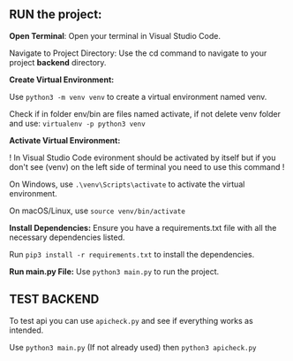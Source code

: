 ## RUN the project:
**Open Terminal**: Open your terminal in Visual Studio Code.

Navigate to Project Directory: Use the cd command to navigate to your project **backend** directory.

**Create Virtual Environment:**

Use `python3 -m venv venv` to  create a virtual environment named venv.

Check if in folder env/bin are files named activate,
if not delete venv folder and use: `virtualenv -p python3 venv`

**Activate Virtual Environment:**

! In Visual Studio Code evironment should be activated by itself but if you don't see 
(venv) on the left side of terminal you need to use this command !
                                       
On Windows, use `.\venv\Scripts\activate` to activate the virtual environment.

On macOS/Linux, use `source venv/bin/activate`

**Install Dependencies:**
Ensure you have a requirements.txt file with all the necessary dependencies listed.

Run `pip3 install -r requirements.txt` to install the dependencies.

**Run main.py File:**
Use `python3 main.py` to run the project.


## TEST BACKEND
To test api you can use `apicheck.py` and see if everything works as intended.

Use `python3 main.py` (If not already used) then `python3 apicheck.py`


